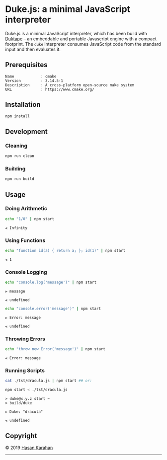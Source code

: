 # Duke.js: a minimal JavaScript interpreter

Duke.js is a minimal JavaScript interpreter, which has been build with [Duktape] &ndash; an embeddable and portable Javascript engine with a compact footprint. The `duke` interpreter consumes JavaScript code from the standard input and then evaluates it.

## Prerequisites

```
Name            : cmake
Version         : 3.14.5-1
Description     : A cross-platform open-source make system
URL             : https://www.cmake.org/
```

## Installation

```sh
npm install
```

## Development

### Cleaning

```sh
npm run clean
```

### Building

```sh
npm run build
```

## Usage

### Doing Arithmetic

```sh
echo "1/0" | npm start
```
```
⪡ Infinity
```

### Using Functions

```sh
echo "function id(a) { return a; }; id(1)" | npm start
```
```
⪡ 1
```

### Console Logging

```sh
echo "console.log('message')" | npm start
```
```
⪢ message
```
```
⪡ undefined
```
```sh
echo "console.error('message')" | npm start
```
```
⫸ Error: message
```
```
⪡ undefined
```

### Throwing Errors

```sh
echo "throw new Error('message')" | npm start
```
```
⫷ Error: message
```

### Running Scripts

```sh
cat ./tst/dracula.js | npm start ## or:
```
```sh
npm start < ./tst/dracula.js
```
```
> duke@x.y.z start ~
> build/duke
```
```
⪢ Duke: "dracula"
```
```
⪡ undefined
```

## Copyright

 © 2019 [Hasan Karahan](https://github.com/hsk81)

---
[Duktape]: https://duktape.org/
